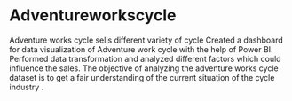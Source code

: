 # Adventureworkscycle
Adventure works cycle sells different variety of cycle 
	Created a dashboard for data visualization of Adventure work cycle  with the help of Power BI.
	Performed data transformation and analyzed different factors which could influence the sales.
	The objective of analyzing the adventure works cycle dataset is to get a fair understanding of the current situation of the cycle industry .

